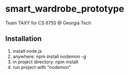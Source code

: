 # smart_wardrobe_prototype
Team TAXY for CS 6755 @ Georgia Tech

## Installation
1. install node.js
2. anywhere: npm install nodemon -g
3. in project directory: npm install
4. run project with "nodemon"
